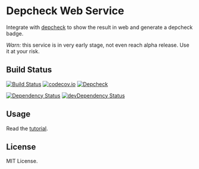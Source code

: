 # Depcheck Web Service

Integrate with [depcheck](https://github.com/depcheck/depcheck) to show the result in web and generate a depcheck badge.

*Warn:* this service is in very early stage, not even reach alpha release. Use it at your risk.

## Build Status

[![Build Status](https://travis-ci.org/depcheck/depcheck-www.svg)](https://travis-ci.org/depcheck/depcheck-www)
[![codecov.io](https://codecov.io/github/depcheck/depcheck-www/coverage.svg?branch=master)](https://codecov.io/github/depcheck/depcheck-www?branch=master)
[![Depcheck](https://depcheck.tk/github/depcheck/depcheck-www/master.svg)](https://github.com/depcheck/depcheck-www)

[![Dependency Status](https://david-dm.org/depcheck/depcheck-www.svg)](https://david-dm.org/depcheck/depcheck-www)
[![devDependency Status](https://david-dm.org/depcheck/depcheck-www/dev-status.svg)](https://david-dm.org/depcheck/depcheck-www#info=devDependencies)

## Usage

Read the [tutorial](https://github.com/depcheck/depcheck-www/blob/master/doc/tutorial.md).

## License

MIT License.
